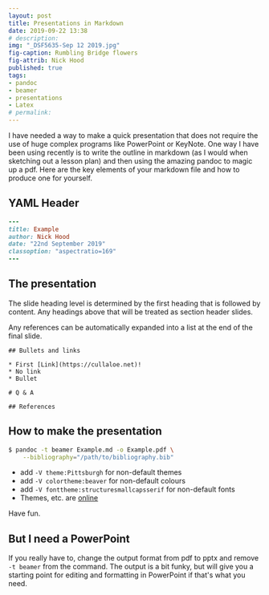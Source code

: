 ```yaml
---
layout: post
title: Presentations in Markdown
date: 2019-09-22 13:38
# description: 
img: "_DSF5635-Sep 12 2019.jpg"
fig-caption: Rumbling Bridge flowers
fig-attrib: Nick Hood
published: true
tags:
- pandoc
- beamer
- presentations
- Latex
# permalink:
---
```

I have needed a way to make a quick presentation that does not require the use of huge complex programs like PowerPoint or KeyNote. One way I have been using recently is to write the outline in markdown (as I would when sketching out a lesson plan) and then using the amazing pandoc to magic up a pdf. Here are the key elements of your markdown file and how to produce one for yourself.

## YAML Header

```ruby
---
title: Example
author: Nick Hood
date: "22nd September 2019"
classoption: "aspectratio=169"
---
```

## The presentation
The slide heading level is determined by the first heading that is followed by content. Any headings above that will be treated as section header slides.

Any references can be automatically expanded into a list at the end of the final slide. 

```
## Bullets and links

* First [Link](https://cullaloe.net)!
* No link
* Bullet

# Q & A

## References
```

## How to make the presentation
```bash
$ pandoc -t beamer Example.md -o Example.pdf \
    --bibliography="/path/to/bibliography.bib"
```
* add ```-V theme:Pittsburgh``` for non-default themes
* add ```-V colortheme:beaver``` for non-default colours
* add ```-V fonttheme:structuresmallcapsserif``` for non-default fonts
* Themes, etc. are [online](http://www.deic.uab.es/~iblanes/beamer_gallery/index_by_theme.html)

Have fun. 

## But I need a PowerPoint
If you really have to, change the output format from pdf to pptx and remove ```-t beamer``` from the command. The output is a bit funky, but will give you a starting point for editing and formatting in PowerPoint if that's what you need.